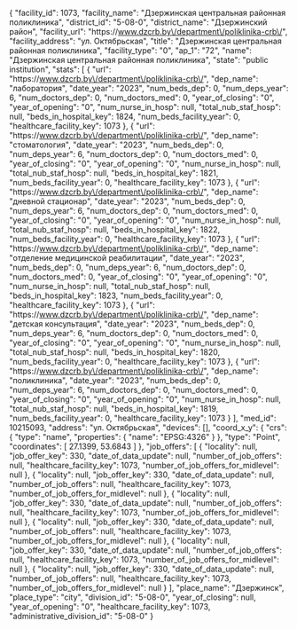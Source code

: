 {
    "facility_id": 1073,
    "facility_name": "Дзержинская центральная районная поликлиника",
    "district_id": "5-08-0",
    "district_name": "Дзержинский район",
    "facility_url": "https:\/\/www.dzcrb.by\/department\/poliklinika-crb\/",
    "facility_address": "ул. Октябрьская",
    "title": "Дзержинская центральная районная поликлиника",
    "facility_type": "0",
    "ap_1": "72",
    "name": "Дзержинская центральная районная поликлиника",
    "state": "public institution",
    "stats": [
        {
            "url": "https:\/\/www.dzcrb.by\/department\/poliklinika-crb\/",
            "dep_name": "лаборатория",
            "date_year": "2023",
            "num_beds_dep": 0,
            "num_deps_year": 6,
            "num_doctors_dep": 0,
            "num_doctors_med": 0,
            "year_of_closing": "0",
            "year_of_opening": "0",
            "num_nurse_in_hosp": null,
            "total_nub_staf_hosp": null,
            "beds_in_hospital_key": 1824,
            "num_beds_facility_year": 0,
            "healthcare_facility_key": 1073
        },
        {
            "url": "https:\/\/www.dzcrb.by\/department\/poliklinika-crb\/",
            "dep_name": "стоматология",
            "date_year": "2023",
            "num_beds_dep": 0,
            "num_deps_year": 6,
            "num_doctors_dep": 0,
            "num_doctors_med": 0,
            "year_of_closing": "0",
            "year_of_opening": "0",
            "num_nurse_in_hosp": null,
            "total_nub_staf_hosp": null,
            "beds_in_hospital_key": 1821,
            "num_beds_facility_year": 0,
            "healthcare_facility_key": 1073
        },
        {
            "url": "https:\/\/www.dzcrb.by\/department\/poliklinika-crb\/",
            "dep_name": "дневной стационар",
            "date_year": "2023",
            "num_beds_dep": 0,
            "num_deps_year": 6,
            "num_doctors_dep": 0,
            "num_doctors_med": 0,
            "year_of_closing": "0",
            "year_of_opening": "0",
            "num_nurse_in_hosp": null,
            "total_nub_staf_hosp": null,
            "beds_in_hospital_key": 1822,
            "num_beds_facility_year": 0,
            "healthcare_facility_key": 1073
        },
        {
            "url": "https:\/\/www.dzcrb.by\/department\/poliklinika-crb\/",
            "dep_name": "отделение медицинской реабилитации",
            "date_year": "2023",
            "num_beds_dep": 0,
            "num_deps_year": 6,
            "num_doctors_dep": 0,
            "num_doctors_med": 0,
            "year_of_closing": "0",
            "year_of_opening": "0",
            "num_nurse_in_hosp": null,
            "total_nub_staf_hosp": null,
            "beds_in_hospital_key": 1823,
            "num_beds_facility_year": 0,
            "healthcare_facility_key": 1073
        },
        {
            "url": "https:\/\/www.dzcrb.by\/department\/poliklinika-crb\/",
            "dep_name": "детская консультация",
            "date_year": "2023",
            "num_beds_dep": 0,
            "num_deps_year": 6,
            "num_doctors_dep": 0,
            "num_doctors_med": 0,
            "year_of_closing": "0",
            "year_of_opening": "0",
            "num_nurse_in_hosp": null,
            "total_nub_staf_hosp": null,
            "beds_in_hospital_key": 1820,
            "num_beds_facility_year": 0,
            "healthcare_facility_key": 1073
        },
        {
            "url": "https:\/\/www.dzcrb.by\/department\/poliklinika-crb\/",
            "dep_name": "поликлиника",
            "date_year": "2023",
            "num_beds_dep": 0,
            "num_deps_year": 6,
            "num_doctors_dep": 0,
            "num_doctors_med": 0,
            "year_of_closing": "0",
            "year_of_opening": "0",
            "num_nurse_in_hosp": null,
            "total_nub_staf_hosp": null,
            "beds_in_hospital_key": 1819,
            "num_beds_facility_year": 0,
            "healthcare_facility_key": 1073
        }
    ],
    "med_id": 10215093,
    "address": "ул. Октябрьская",
    "devices": [],
    "coord_x_y": {
        "crs": {
            "type": "name",
            "properties": {
                "name": "EPSG:4326"
            }
        },
        "type": "Point",
        "coordinates": [
            27.1399,
            53.6843
        ]
    },
    "job_offers": [
        {
            "locality": null,
            "job_offer_key": 330,
            "date_of_data_update": null,
            "number_of_job_offers": null,
            "healthcare_facility_key": 1073,
            "number_of_job_offers_for_midlevel": null
        },
        {
            "locality": null,
            "job_offer_key": 330,
            "date_of_data_update": null,
            "number_of_job_offers": null,
            "healthcare_facility_key": 1073,
            "number_of_job_offers_for_midlevel": null
        },
        {
            "locality": null,
            "job_offer_key": 330,
            "date_of_data_update": null,
            "number_of_job_offers": null,
            "healthcare_facility_key": 1073,
            "number_of_job_offers_for_midlevel": null
        },
        {
            "locality": null,
            "job_offer_key": 330,
            "date_of_data_update": null,
            "number_of_job_offers": null,
            "healthcare_facility_key": 1073,
            "number_of_job_offers_for_midlevel": null
        },
        {
            "locality": null,
            "job_offer_key": 330,
            "date_of_data_update": null,
            "number_of_job_offers": null,
            "healthcare_facility_key": 1073,
            "number_of_job_offers_for_midlevel": null
        },
        {
            "locality": null,
            "job_offer_key": 330,
            "date_of_data_update": null,
            "number_of_job_offers": null,
            "healthcare_facility_key": 1073,
            "number_of_job_offers_for_midlevel": null
        }
    ],
    "place_name": "Дзержинск",
    "place_type": "city",
    "division_id": "5-08-0",
    "year_of_closing": null,
    "year_of_opening": "0",
    "healthcare_facility_key": 1073,
    "administrative_division_id": "5-08-0"
}